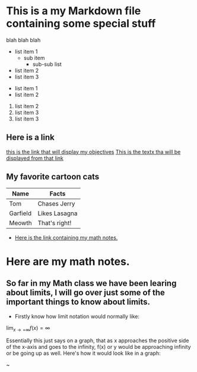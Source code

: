 
# This is a my Markdown file containing some special stuff

blah blah blah

- list item 1
    * sub item
       - sub-sub list
- list item 2
- list item 3


* list item 1
* list item 2

1. list item 2
2. list item 3
3. list item 3



## Here is a link

[this is the link that will display my objectives](www.example.com)
[This is the textx tha will be displayed from that link](https://kidszoo.org/wp-content/uploads/2023/09/swamp-monkey_intern-alyssa-3-scaled.jpg)

## My favorite cartoon cats
|Name     | Facts         |
| -----   | --------      |
|Tom      | Chases Jerry  |
|Garfield | Likes Lasagna |
|Meowth   | That's right! |




* [Here is the link containing my math notes.](more_markdown.html/MathNotes.html)






# Here are my math notes.


## So far in my Math class we have been learing about limits, I will go over just some of the important things to know about limits.

- Firstly know how limit notation would normally like:

$\lim_{x \to  +\infty} f(x) = \infty$


Essentially this just says on a graph, that as x approaches the positive side of the x-axis and goes to the infinity, f(x) or y would be approaching infinity or be going up as well. Here's how it would look like in a graph:



     





~                              

